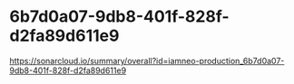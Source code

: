 # 6b7d0a07-9db8-401f-828f-d2fa89d611e9
https://sonarcloud.io/summary/overall?id=iamneo-production_6b7d0a07-9db8-401f-828f-d2fa89d611e9
